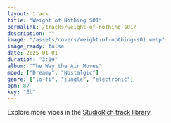 ```yaml
---
layout: track
title: "Weight of Nothing S01"
permalink: /tracks/weight-of-nothing-s01/
description: ""
image: "/assets/covers/weight-of-nothing-s01.webp"
image_ready: false
date: 2025-01-01
duration: "3:19"
album: "The Way the Air Moves"
mood: ["Dreamy", "Nostalgic"]
genre: ["lo-fi", "jungle", "electronic"]
bpm: 87
key: "Eb"
---
```


Explore more vibes in the [StudioRich track library](/tracks/).
